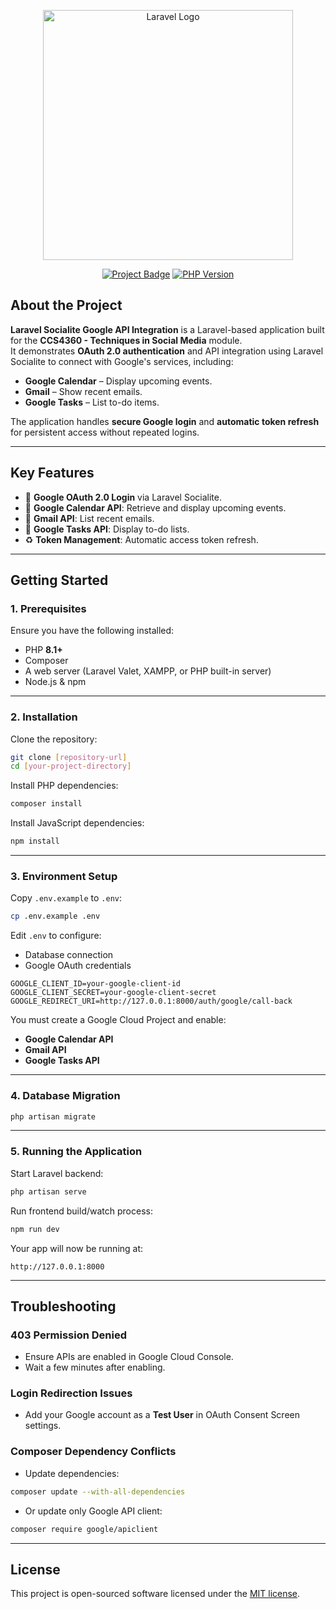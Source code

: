 <p align="center">
  <a href="https://laravel.com" target="_blank">
    <img src="https://raw.githubusercontent.com/laravel/art/master/logo-lockup/5%20SVG/2%20CMYK/1%20Full%20Color/laravel-logolockup-cmyk-red.svg" width="400" alt="Laravel Logo">
  </a>
</p>

<p align="center">
  <a href="#"><img src="https://img.shields.io/badge/Laravel%20Socialite-Google%20API%20Integration-brightgreen" alt="Project Badge"></a>
  <a href="#"><img src="https://img.shields.io/badge/PHP-%3E=8.1-blue" alt="PHP Version"></a>
  <!-- <a href="#"><img src="https://img.shields.io/github/license/ashensamuditha2017/TSM_Final" alt="License"></a> -->
</p>

## About the Project

**Laravel Socialite Google API Integration** is a Laravel-based application built for the **CCS4360 - Techniques in Social Media** module.  
It demonstrates **OAuth 2.0 authentication** and API integration using Laravel Socialite to connect with Google's services, including:

- **Google Calendar** – Display upcoming events.
- **Gmail** – Show recent emails.
- **Google Tasks** – List to-do items.

The application handles **secure Google login** and **automatic token refresh** for persistent access without repeated logins.

---

## Key Features

- 🔐 **Google OAuth 2.0 Login** via Laravel Socialite.
- 📅 **Google Calendar API**: Retrieve and display upcoming events.
- 📧 **Gmail API**: List recent emails.
- 📝 **Google Tasks API**: Display to-do lists.
- ♻ **Token Management**: Automatic access token refresh.

---

## Getting Started

### 1. Prerequisites
Ensure you have the following installed:
- PHP **8.1+**
- Composer
- A web server (Laravel Valet, XAMPP, or PHP built-in server)
- Node.js & npm

---

### 2. Installation

Clone the repository:

```bash
git clone [repository-url]
cd [your-project-directory]
````

Install PHP dependencies:

```bash
composer install
```

Install JavaScript dependencies:

```bash
npm install
```

---

### 3. Environment Setup

Copy `.env.example` to `.env`:

```bash
cp .env.example .env
```

Edit `.env` to configure:

* Database connection
* Google OAuth credentials

```env
GOOGLE_CLIENT_ID=your-google-client-id
GOOGLE_CLIENT_SECRET=your-google-client-secret
GOOGLE_REDIRECT_URI=http://127.0.0.1:8000/auth/google/call-back
```

You must create a Google Cloud Project and enable:

* **Google Calendar API**
* **Gmail API**
* **Google Tasks API**

---

### 4. Database Migration

```bash
php artisan migrate
```

---

### 5. Running the Application

Start Laravel backend:

```bash
php artisan serve
```

Run frontend build/watch process:

```bash
npm run dev
```

Your app will now be running at:

```
http://127.0.0.1:8000
```

---

## Troubleshooting

### 403 Permission Denied

* Ensure APIs are enabled in Google Cloud Console.
* Wait a few minutes after enabling.

### Login Redirection Issues

* Add your Google account as a **Test User** in OAuth Consent Screen settings.

### Composer Dependency Conflicts

* Update dependencies:

```bash
composer update --with-all-dependencies
```

* Or update only Google API client:

```bash
composer require google/apiclient
```

---

## License

This project is open-sourced software licensed under the [MIT license](https://opensource.org/licenses/MIT).

```
